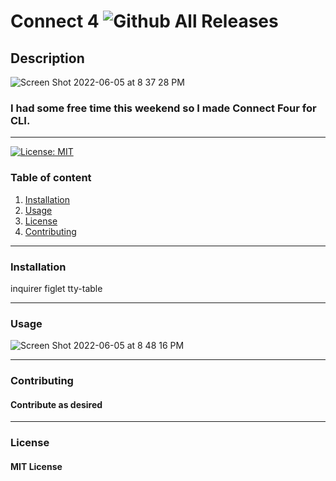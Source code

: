 # Connect 4   ![Github All Releases](https://img.shields.io/github/contributors/nsando84/connect4)



## **Description**

![Screen Shot 2022-06-05 at 8 37 28 PM](https://user-images.githubusercontent.com/67135603/172080721-fe1163ef-c169-4c11-a1fd-50b50d89b6be.png)

### I had some free time this weekend so I made Connect Four for CLI.

---

[![License: MIT](https://img.shields.io/badge/License-MIT-yellow.svg)](https://opensource.org/licenses/MIT)

### Table of content
1. [Installation](#installation)
2. [Usage](#usage)
3. [License](#license)
4. [Contributing](#contributing)

---

### **Installation**

inquirer
figlet
tty-table

---

### **Usage**

![Screen Shot 2022-06-05 at 8 48 16 PM](https://user-images.githubusercontent.com/67135603/172081390-b5e7bd93-32f1-4a03-839f-b132c1e01a38.png)


---

### **Contributing**

#### Contribute as desired

---

### **License**

#### MIT License



